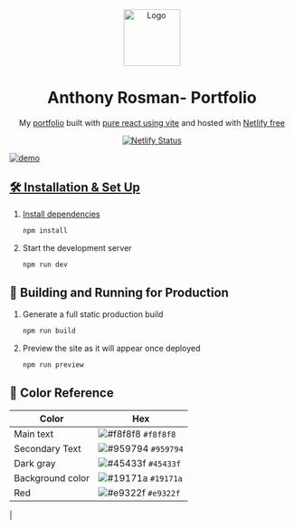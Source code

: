 <div align="center" >
  <img alt="Logo" src="https://raw.githubusercontent.com/D3press3dd/portfolio-react/main/src/img/white-logo.png" width="100" />
</div>
<h1 align="center">
  Anthony Rosman- Portfolio
</h1>
<p align="center">
  My <a href="https://portfolioanthonyrosman.netlify.app/" target="_blank"  color="#e9322f">portfolio</a> built with <a href="https://vitejs.dev/guide/#scaffolding-your-first-vite-project" target="_blank">pure react using vite</a> and hosted with <a href="https://www.netlify.com/" target="_blank">Netlify free</a>
</p>

<p align="center">
  <a href="#" target="_blank">
    <img src="https://api.netlify.com/api/v1/badges/1963b488-7b78-48c9-9e2d-6fb5e47ab3af/deploy-status" alt="Netlify Status" />
  
</p>

![demo](https://raw.githubusercontent.com/D3press3dd/portfolio-react/main/public/home-page.png)

## 🛠 Installation & Set Up

1. Install dependencies

   ```sh
   npm install
   ```

2. Start the development server

   ```sh
   npm run dev
   ```

## 🚀 Building and Running for Production

1. Generate a full static production build

   ```sh
   npm run build
   ```

1. Preview the site as it will appear once deployed

   ```sh
   npm run preview
   ```

## 🎨 Color Reference

| Color            | Hex                                                                |
| ---------------- | ------------------------------------------------------------------ |
| Main text        | ![#f8f8f8](https://via.placeholder.com/10/f8f8f8?text=+) `#f8f8f8` |
| Secondary Text   | ![#959794](https://via.placeholder.com/10/959794?text=+) `#959794` |
| Dark gray        | ![#45433f](https://via.placeholder.com/10/45433f?text=+) `#45433f` |
| Background color | ![#19171a](https://via.placeholder.com/10/19171a?text=+) `#19171a` |
| Red              | ![#e9322f](https://via.placeholder.com/10/e9322f?text=+) `#e9322f` |

|
